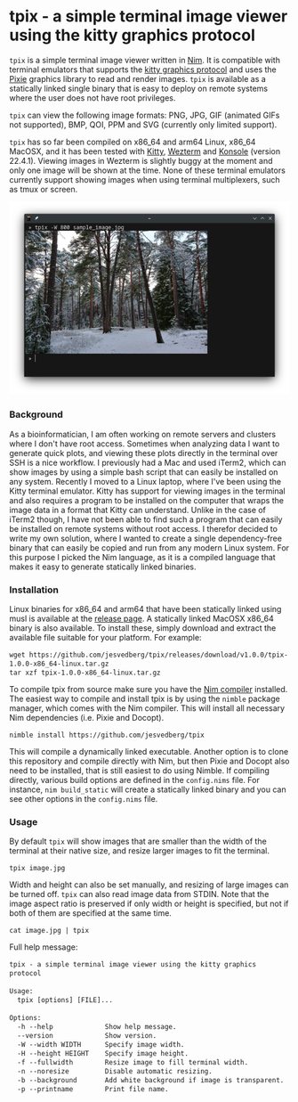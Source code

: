 # tpix - a simple terminal image viewer using the kitty graphics protocol

`tpix` is a simple terminal image viewer written in [Nim](https://nim-lang.org/). It is compatible with terminal emulators that supports the [kitty graphics protocol](https://sw.kovidgoyal.net/kitty/graphics-protocol/) and uses the [Pixie](https://github.com/treeform/pixie) graphics library to read and render images. `tpix` is available as a statically linked single binary that is easy to deploy on remote systems where the user does not have root privileges.

`tpix` can view the following image formats: PNG, JPG, GIF (animated GIFs not supported), BMP, QOI, PPM and SVG (currently only limited support).

`tpix` has so far been compiled on x86_64 and arm64 Linux, x86_64 MacOSX, and it has been tested with [Kitty](https://sw.kovidgoyal.net/kitty/), [Wezterm](https://wezfurlong.org/wezterm/) and [Konsole](https://konsole.kde.org/) (version 22.4.1). Viewing images in Wezterm is slightly buggy at the moment and only one image will be shown at the time. None of these terminal emulators currently support showing images when using terminal multiplexers, such as tmux or screen.

![tpix screenshot](docs/tpix_screenshot.png)

### Background

As a bioinformatician, I am often working on remote servers and clusters where I don't have root access. Sometimes when analyzing data I want to generate quick plots, and viewing these plots directly in the terminal over SSH is a nice workflow. I previously had a Mac and used iTerm2, which can show images by using a simple bash script that can easily be installed on any system. Recently I moved to a Linux laptop, where I've been using the Kitty terminal emulator. Kitty has support for viewing images in the terminal and also requires a program to be installed on the computer that wraps the image data in a format that Kitty can understand. Unlike in the case of iTerm2 though, I have not been able to find such a program that can easily be installed on remote systems without root access. I therefor decided to write my own solution, where I wanted to create a single dependency-free binary that can easily be copied and run from any modern Linux system. For this purpose I picked the Nim language, as it is a compiled language that makes it easy to generate statically linked binaries.

### Installation

Linux binaries for x86_64 and arm64 that have been statically linked using musl is available at the [release page](https://github.com/jesvedberg/tpix/releases). A statically linked MacOSX x86_64 binary is also available. To install these, simply download and extract the available file suitable for your platform. For example:

```
wget https://github.com/jesvedberg/tpix/releases/download/v1.0.0/tpix-1.0.0-x86_64-linux.tar.gz
tar xzf tpix-1.0.0-x86_64-linux.tar.gz
```

To compile tpix from source make sure you have the [Nim compiler](https://nim-lang.org/) installed. The easiest way to compile and install tpix is by using the `nimble` package manager, which comes with the Nim compiler. This will install all necessary Nim dependencies (i.e. Pixie and Docopt).

```
nimble install https://github.com/jesvedberg/tpix
```

This will compile a dynamically linked executable. Another option is to clone this repository and compile directly with Nim, but then Pixie and Docopt also need to be installed, that is still easiest to do using Nimble. If compiling directly, various build options are defined in the `config.nims` file. For instance, `nim build_static` will create a statically linked binary and you can see other options in the `config.nims` file.

### Usage

By default `tpix` will show images that are smaller than the width of the terminal at their native size, and resize larger images to fit the terminal.

```
tpix image.jpg
```

Width and height can also be set manually, and resizing of large images can be turned off. `tpix` can also read image data from STDIN. Note that the image aspect ratio is preserved if only width or height is specified, but not if both of them are specified at the same time.

```
cat image.jpg | tpix
```

Full help message:

```
tpix - a simple terminal image viewer using the kitty graphics protocol

Usage:
  tpix [options] [FILE]...

Options:
  -h --help             Show help message.
  --version             Show version.
  -W --width WIDTH      Specify image width.
  -H --height HEIGHT    Specify image height.
  -f --fullwidth        Resize image to fill terminal width.
  -n --noresize         Disable automatic resizing.
  -b --background       Add white background if image is transparent.
  -p --printname        Print file name.
  ```

